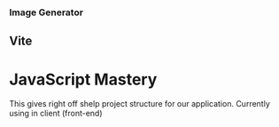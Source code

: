 ### Image Generator

## Vite

# JavaScript Mastery

This gives right off shelp project structure for our application.
Currently using in client (front-end)
